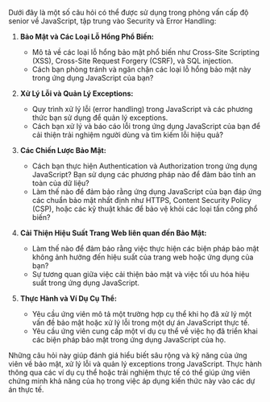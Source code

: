 Dưới đây là một số câu hỏi có thể được sử dụng trong phỏng vấn cấp độ senior về JavaScript, tập trung vào Security và Error Handling:

1. **Bảo Mật và Các Loại Lỗ Hổng Phổ Biến:**

   - Mô tả về các loại lỗ hổng bảo mật phổ biến như Cross-Site Scripting (XSS), Cross-Site Request Forgery (CSRF), và SQL injection.
   - Cách bạn phòng tránh và ngăn chặn các loại lỗ hổng bảo mật này trong ứng dụng JavaScript của bạn?

2. **Xử Lý Lỗi và Quản Lý Exceptions:**

   - Quy trình xử lý lỗi (error handling) trong JavaScript và các phương thức bạn sử dụng để quản lý exceptions.
   - Cách bạn xử lý và báo cáo lỗi trong ứng dụng JavaScript của bạn để cải thiện trải nghiệm người dùng và tìm kiếm lỗi hiệu quả?

3. **Các Chiến Lược Bảo Mật:**

   - Cách bạn thực hiện Authentication và Authorization trong ứng dụng JavaScript? Bạn sử dụng các phương pháp nào để đảm bảo tính an toàn của dữ liệu?
   - Làm thế nào để đảm bảo rằng ứng dụng JavaScript của bạn đáp ứng các chuẩn bảo mật nhất định như HTTPS, Content Security Policy (CSP), hoặc các kỹ thuật khác để bảo vệ khỏi các loại tấn công phổ biến?

4. **Cải Thiện Hiệu Suất Trang Web liên quan đến Bảo Mật:**

   - Làm thế nào để đảm bảo rằng việc thực hiện các biện pháp bảo mật không ảnh hưởng đến hiệu suất của trang web hoặc ứng dụng của bạn?
   - Sự tương quan giữa việc cải thiện bảo mật và việc tối ưu hóa hiệu suất trong ứng dụng JavaScript.

5. **Thực Hành và Ví Dụ Cụ Thể:**
   - Yêu cầu ứng viên mô tả một trường hợp cụ thể khi họ đã xử lý một vấn đề bảo mật hoặc xử lý lỗi trong một dự án JavaScript thực tế.
   - Yêu cầu ứng viên cung cấp một ví dụ cụ thể về việc họ đã triển khai các biện pháp bảo mật trong ứng dụng JavaScript của họ.

Những câu hỏi này giúp đánh giá hiểu biết sâu rộng và kỹ năng của ứng viên về bảo mật, xử lý lỗi và quản lý exceptions trong JavaScript. Thực hành thông qua các ví dụ cụ thể hoặc trải nghiệm thực tế có thể giúp ứng viên chứng minh khả năng của họ trong việc áp dụng kiến thức này vào các dự án thực tế.
